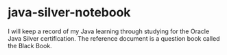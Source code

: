 # java-silver-notebook
I will keep a record of my Java learning through studying for the Oracle Java Silver certification. The reference document is a question book called the Black Book.
